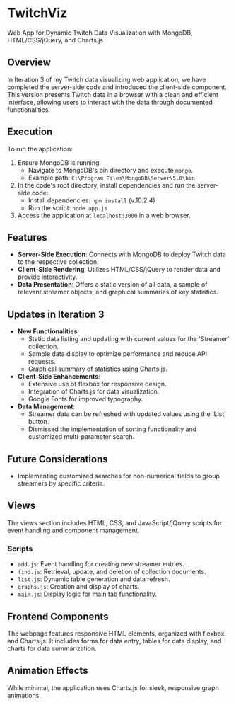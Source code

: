 # TwitchViz
Web App for Dynamic Twitch Data Visualization with MongoDB, HTML/CSS/jQuery, and Charts.js

## Overview
In Iteration 3 of my Twitch data visualizing web application, we have completed the server-side code and introduced the client-side component. This version presents Twitch data in a browser with a clean and efficient interface, allowing users to interact with the data through documented functionalities.


## Execution
To run the application:
1. Ensure MongoDB is running.
   - Navigate to MongoDB's bin directory and execute `mongo`.
   - Example path: `C:\Program Files\MongoDB\Server\5.0\bin`
2. In the code's root directory, install dependencies and run the server-side code:
   - Install dependencies: `npm install` (v.10.2.4)
   - Run the script: `node app.js`
3. Access the application at `localhost:3000` in a web browser.

## Features
- **Server-Side Execution**: Connects with MongoDB to deploy Twitch data to the respective collection.
- **Client-Side Rendering**: Utilizes HTML/CSS/jQuery to render data and provide interactivity.
- **Data Presentation**: Offers a static version of all data, a sample of relevant streamer objects, and graphical summaries of key statistics.

## Updates in Iteration 3
- **New Functionalities**:
  - Static data listing and updating with current values for the 'Streamer' collection.
  - Sample data display to optimize performance and reduce API requests.
  - Graphical summary of statistics using Charts.js.
- **Client-Side Enhancements**:
  - Extensive use of flexbox for responsive design.
  - Integration of Charts.js for data visualization.
  - Google Fonts for improved typography.
- **Data Management**:
  - Streamer data can be refreshed with updated values using the 'List' button.
  - Dismissed the implementation of sorting functionality and customized multi-parameter search.

## Future Considerations
- Implementing customized searches for non-numerical fields to group streamers by specific criteria.

## Views
The views section includes HTML, CSS, and JavaScript/jQuery scripts for event handling and component management.

### Scripts
- `add.js`: Event handling for creating new streamer entries.
- `find.js`: Retrieval, update, and deletion of collection documents.
- `list.js`: Dynamic table generation and data refresh.
- `graphs.js`: Creation and display of charts.
- `main.js`: Display logic for main tab functionality.

## Frontend Components
The webpage features responsive HTML elements, organized with flexbox and Charts.js. It includes forms for data entry, tables for data display, and charts for data summarization.

## Animation Effects
While minimal, the application uses Charts.js for sleek, responsive graph animations.



